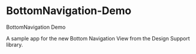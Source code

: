 # BottomNavigation-Demo
BottomNavigation Demo



A sample app for the new Bottom Navigation View from the Design Support library.
